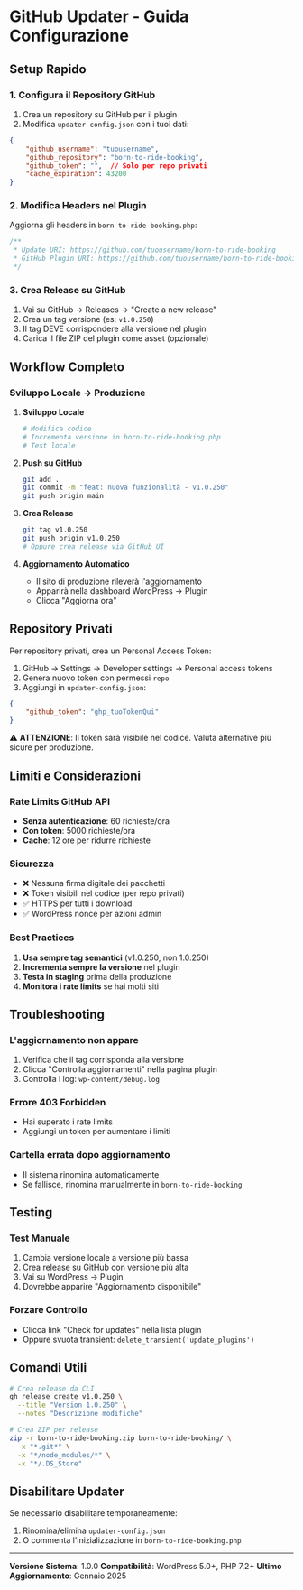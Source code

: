 # GitHub Updater - Guida Configurazione

## Setup Rapido

### 1. Configura il Repository GitHub

1. Crea un repository su GitHub per il plugin
2. Modifica `updater-config.json` con i tuoi dati:

```json
{
    "github_username": "tuousername",
    "github_repository": "born-to-ride-booking",
    "github_token": "",  // Solo per repo privati
    "cache_expiration": 43200
}
```

### 2. Modifica Headers nel Plugin

Aggiorna gli headers in `born-to-ride-booking.php`:

```php
/**
 * Update URI: https://github.com/tuousername/born-to-ride-booking
 * GitHub Plugin URI: https://github.com/tuousername/born-to-ride-booking
 */
```

### 3. Crea Release su GitHub

1. Vai su GitHub → Releases → "Create a new release"
2. Crea un tag versione (es: `v1.0.250`)
3. Il tag DEVE corrispondere alla versione nel plugin
4. Carica il file ZIP del plugin come asset (opzionale)

## Workflow Completo

### Sviluppo Locale → Produzione

1. **Sviluppo Locale**
   ```bash
   # Modifica codice
   # Incrementa versione in born-to-ride-booking.php
   # Test locale
   ```

2. **Push su GitHub**
   ```bash
   git add .
   git commit -m "feat: nuova funzionalità - v1.0.250"
   git push origin main
   ```

3. **Crea Release**
   ```bash
   git tag v1.0.250
   git push origin v1.0.250
   # Oppure crea release via GitHub UI
   ```

4. **Aggiornamento Automatico**
   - Il sito di produzione rileverà l'aggiornamento
   - Apparirà nella dashboard WordPress → Plugin
   - Clicca "Aggiorna ora"

## Repository Privati

Per repository privati, crea un Personal Access Token:

1. GitHub → Settings → Developer settings → Personal access tokens
2. Genera nuovo token con permessi `repo`
3. Aggiungi in `updater-config.json`:

```json
{
    "github_token": "ghp_tuoTokenQui"
}
```

⚠️ **ATTENZIONE**: Il token sarà visibile nel codice. Valuta alternative più sicure per produzione.

## Limiti e Considerazioni

### Rate Limits GitHub API
- **Senza autenticazione**: 60 richieste/ora
- **Con token**: 5000 richieste/ora
- **Cache**: 12 ore per ridurre richieste

### Sicurezza
- ❌ Nessuna firma digitale dei pacchetti
- ❌ Token visibili nel codice (per repo privati)
- ✅ HTTPS per tutti i download
- ✅ WordPress nonce per azioni admin

### Best Practices
1. **Usa sempre tag semantici** (v1.0.250, non 1.0.250)
2. **Incrementa sempre la versione** nel plugin
3. **Testa in staging** prima della produzione
4. **Monitora i rate limits** se hai molti siti

## Troubleshooting

### L'aggiornamento non appare
1. Verifica che il tag corrisponda alla versione
2. Clicca "Controlla aggiornamenti" nella pagina plugin
3. Controlla i log: `wp-content/debug.log`

### Errore 403 Forbidden
- Hai superato i rate limits
- Aggiungi un token per aumentare i limiti

### Cartella errata dopo aggiornamento
- Il sistema rinomina automaticamente
- Se fallisce, rinomina manualmente in `born-to-ride-booking`

## Testing

### Test Manuale
1. Cambia versione locale a versione più bassa
2. Crea release su GitHub con versione più alta
3. Vai su WordPress → Plugin
4. Dovrebbe apparire "Aggiornamento disponibile"

### Forzare Controllo
- Clicca link "Check for updates" nella lista plugin
- Oppure svuota transient: `delete_transient('update_plugins')`

## Comandi Utili

```bash
# Crea release da CLI
gh release create v1.0.250 \
  --title "Version 1.0.250" \
  --notes "Descrizione modifiche"

# Crea ZIP per release
zip -r born-to-ride-booking.zip born-to-ride-booking/ \
  -x "*.git*" \
  -x "*/node_modules/*" \
  -x "*/.DS_Store"
```

## Disabilitare Updater

Se necessario disabilitare temporaneamente:

1. Rinomina/elimina `updater-config.json`
2. O commenta l'inizializzazione in `born-to-ride-booking.php`

---

**Versione Sistema**: 1.0.0
**Compatibilità**: WordPress 5.0+, PHP 7.2+
**Ultimo Aggiornamento**: Gennaio 2025